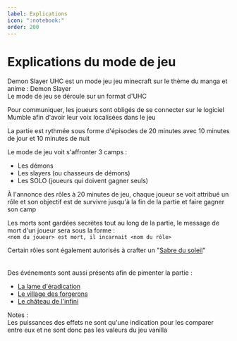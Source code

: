 ```yaml
---
label: Explications
icon: ":notebook:"
order: 200
---
```


# Explications du mode de jeu

Demon Slayer UHC est un mode jeu jeu minecraft sur le thème du manga et anime : Demon Slayer <br>
Le mode de jeu se déroule sur un format d'UHC

Pour communiquer, les joueurs sont obligés de se connecter sur le logiciel Mumble afin d'avoir leur voix localisées dans le jeu

La partie  est rythmée sous forme d'épisodes de 20 minutes avec 10 minutes de jour et 10 minutes de nuit

Le mode de jeu voit s'affronter 3 camps :
- Les démons
- Les slayers (ou chasseurs de démons)
- Les SOLO (joueurs qui doivent gagner seuls)

À l'annonce des rôles à 20 minutes de jeu, chaque joueur se voit attribué un rôle et son objectif est de survivre jusqu'à la fin de la partie et faire gagner son camp

Les morts sont gardées secrètes tout au long de la partie, le message de mort d'un joueur sera sous la forme : <br>
```<nom du joueur> est mort, il incarnait <nom du rôle>```

Certain rôles sont également autorisés à crafter un "[Sabre du soleil](./divers/sabre)" <br>
<br>
<br>
Des événements sont aussi présents afin de pimenter la partie : <br>
- [La lame d'éradication](./divers/eradication)
- [Le village des forgerons](./divers/village)
- [Le château de l'infini](./divers/cdi)







Notes : <br>
Les puissances des effets ne sont qu'une indication pour les comparer entre eux et ne sont donc pas les valeurs du jeu vanilla


